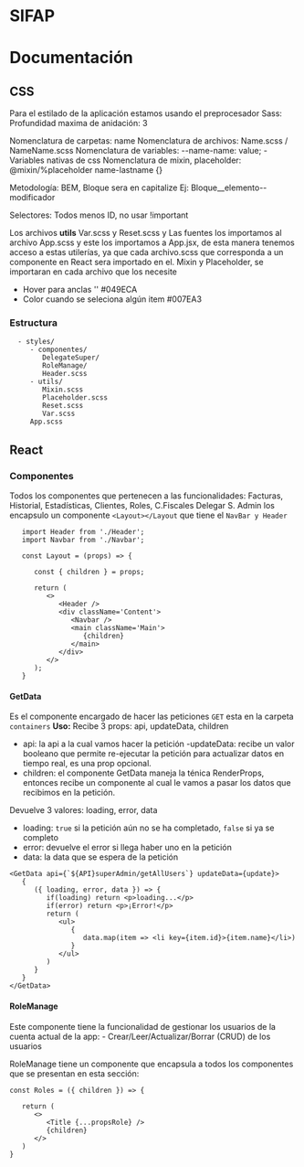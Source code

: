 # SIFAP

# Documentación

## CSS
   Para el estilado de la aplicación estamos usando el preprocesador Sass:
   Profundidad maxima de anidación: 3

   Nomenclatura de carpetas: name
   Nomenclatura de archivos: Name.scss / NameName.scss
   Nomenclatura de variables: --name-name: value;
      - Variables nativas de css
   Nomenclatura de mixin, placeholder: @mixin/%placeholder name-lastname {}

   Metodología: BEM, Bloque sera en capitalize Ej: Bloque__elemento--modificador

   Selectores: Todos menos ID, no usar !important

   Los archivos **utils** Var.scss y Reset.scss y Las fuentes los importamos al archivo App.scss y este los importamos a App.jsx, de esta manera tenemos acceso a estas utilerías, ya que cada archivo.scss que corresponda a un componente en React sera importado en el.
   Mixin y Placeholder, se importaran en cada archivo que los necesite

   - Hover para anclas '<a></a>' #049ECA
   - Color cuando se seleciona algún item #007EA3

   ### Estructura
      - styles/
         - componentes/
            DelegateSuper/
            RoleManage/
            Header.scss
         - utils/
            Mixin.scss
            Placeholder.scss
            Reset.scss
            Var.scss
         App.scss


## React

### Componentes
Todos los componentes que pertenecen a las funcionalidades: Facturas, Historial, Estadísticas, Clientes, Roles, C.Fiscales Delegar S. Admin los encapsulo un componente `<Layout></Layout` que tiene el `NavBar y Header`

```
   import Header from './Header';
   import Navbar from './Navbar';

   const Layout = (props) => {

      const { children } = props;

      return (
         <>
            <Header />
            <div className='Content'>
               <Navbar />
               <main className='Main'>
                  {children}
               </main>
            </div>
         </>
      );
   }
```
   #### GetData
   Es el componente encargado de hacer las peticiones `GET` esta en la carpeta `containers`
   **Uso:**
   Recibe 3 props: api, updateData, children
   - api: la api a la cual vamos hacer la petición
   -updateData: recibe un valor booleano que permite re-ejecutar la petición para actualizar  datos en tiempo real, es una prop opcional.
   - children: el componente GetData maneja la ténica RenderProps, entonces recibe un componente al cual le vamos a pasar los datos que recibimos en la petición.

   Devuelve 3 valores: loading, error, data
   - loading: `true` si la petición aún no se ha completado, `false` si ya se completo
   - error: devuelve el error si llega haber uno en la petición
   - data: la data que se espera de la petición


   ```
   <GetData api={`${API}superAdmin/getAllUsers`} updateData={update}>
      {
         ({ loading, error, data }) => {
            if(loading) return <p>loading...</p>
            if(error) return <p>¡Error!</p>
            return (
               <ul>
                  {
                     data.map(item => <li key={item.id}>{item.name}</li>)
                  }
               </ul>
            )
         }
      }
   </GetData>
   ```


   #### RoleManage
   Este componente tiene la funcionalidad de gestionar los usuarios de la cuenta actual de la app:
      - Crear/Leer/Actualizar/Borrar (CRUD) de los usuarios

   RoleManage tiene  un componente que encapsula a todos los componentes que se presentan en esta sección:

   ```
   const Roles = ({ children }) => {

      return (
         <>
            <Title {...propsRole} />
            {children}
         </>
      )
   }

   ```

   <!-- `const [newUser, setNewUser] = useState(false);` Estado con el que volvemos a hacer una petición en el componente `GetData` para ver cambios en tiempo real de los usuarios agregados: este estado cambia una vez creamos un usuario. Hacemos el cambio de estado con 2 funciones las cuales comunican de: Nieto, Hijo y Padre:

   La función `handleNewUser()` es creada en el componente Padre `<RoleManageContainer>` y es la encargada de cambiar el estado:
      ```
      const handleNewUser = () => {
         if (newUser) {
            setNewUser(false)
         } else {
            setNewUser(true)
         }
      }
      ```
   La función `handleNewUserGrandchild()` es creada en el componente Hijo `<RoleManage>` y es la encargada de llamar a la función `handleNewUser`
   ```
   const handleNewUserGrandchild = () => {
      handleNewUser();
   }

   ```
   El componente Nieto `<RoleAddContainer>` es el encargado de llamar a la función `handleNewUserGrandChild()` al momento de hacer la petición `POST` para crear un nuevo usuario -->

